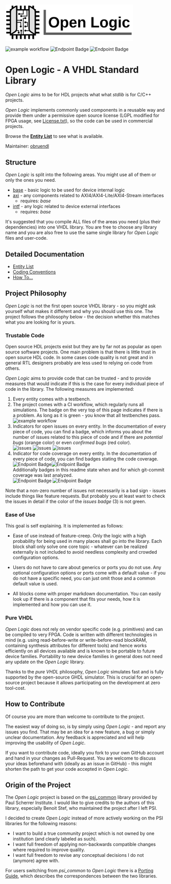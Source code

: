 <img src="./doc/Logo.png" alt="Logo" width="400">

![example workflow](https://github.com/obruendl/open-logic/actions/workflows/simulation.yml/badge.svg) 
![Endpoint Badge](https://img.shields.io/endpoint?url=https://storage.googleapis.com/open-logic-badges/coverage/version.json?cacheSeconds=0)
![Endpoint Badge](https://img.shields.io/endpoint?url=https://storage.googleapis.com/open-logic-badges/coverage/date.json?cacheSeconds=0)

# Open Logic - A VHDL Standard Library

*Open Logic* aims to be for HDL projects what what *stdlib* is for C/C++ projects. 

*Open Logic* implements commonly used components in a reusable way and provide them under a permissive open source license (LGPL modified for FPGA usage, see [License.txt](./License.txt)), so the code can be used in commercial projects. 

Browse the [**Entity List**](./doc/EntityList.md) to see what is available.

Maintainer: [obruendl](oliver.bruendler@gmx.ch)

## Structure

*Open Logic* is split into the following areas. You might use all of them or only the ones you need.

* [base](./doc/EntityList.md#base) - basic logic to be used for device internal logic
* [axi](./doc/EntityList.md#axi)  - any components related to AXI4/AXI4-Lite/AXI4-Stream interfaces
  * requires: *base*
* [intf](./doc/EntityList.md#intf)  - any logic related to device external interfaces 
  * requires: *base*

It's suggested that you compile ALL files of the areas you need (plus their dependencies) into one VHDL library. You are free to choose any library name and you are also free to use the same single library for *Open Logic* files and user-code.

## Detailed Documentation

* [Entity List](./doc/EntityList.md)
* [Coding Conventions](./doc/Conventions.md)
* [How To...](./doc/HowTo.md)

## Project Philosophy

*Open Logic* is not the first open source VHDL library - so you might ask yourself what makes it different and why you should use this one. The project follows the philosophy below - the decision whether this matches what you are looking for is yours.

### Trustable Code

Open source HDL projects exist but they are by far not as popular as open source software projects. One main problem is that there is little trust in open source HDL code. In some cases code quality is not great and in general RTL designers probably are less used to relying on code from others.

*Open Logic* aims to provide code that can be trusted - and to provide measures that would indicate if this is the case for every individual piece of code in the library. The following measures are implemented:

1. Every entity comes with a testbench.
2. The project comes with a CI workflow, which regularly runs all simulations. The badge on the very top of this page indicates if there is a problem. As long as it is green - you know that all testbenches pass. <br>![example workflow](https://github.com/obruendl/open-logic/actions/workflows/simulation.yml/badge.svg) 
3. Indicators for open issues on every entity. In the documentation of every piece of code, you can find a badge, which informs you about the number of issues related to this piece of code and if there are *potential bugs* (orange color) or even *confirmed bugs* (red color).<br>
   ![issues](https://img.shields.io/badge/issues-0-green) ![issues](https://img.shields.io/badge/issues-2-orange) ![issues](https://img.shields.io/badge/issues-2-red)
4. Indicator for code coverage on every entity. In the documentation of every piece of code, you can find badges stating the code coverage. <br>
   ![Endpoint Badge](https://img.shields.io/endpoint?url=https://storage.googleapis.com/open-logic-badges/coverage/olo_base_cc_bits.json?cacheSeconds=0)![Endpoint Badge](https://img.shields.io/endpoint?url=https://storage.googleapis.com/open-logic-badges/branches/olo_base_cc_bits.json?cacheSeconds=0)  <br>
   Additionally badges in this readme state when and for which git-commit coverage was last analyzed. <br>
   ![Endpoint Badge](https://img.shields.io/endpoint?url=https://storage.googleapis.com/open-logic-badges/coverage/version.json?cacheSeconds=0) ![Endpoint Badge](https://img.shields.io/endpoint?url=https://storage.googleapis.com/open-logic-badges/coverage/date.json?cacheSeconds=0)

Note that a non-zero number of issues not necessarily is a bad sign - issues include things like feature requests. But probably you at least want to check the issues in detail if the color of the *issues badge* (3) is not green.

### Ease of Use

This goal is self explaining. It is implemented as follows:

* Ease of use instead of feature-creep. Only the logic with a high probability for being used in many places shall go into the library. Each block shall only solve one core topic - whatever can be realized externally is not included to avoid needless complexity and crowded configuration options. 

* Users do not have to care about generics or ports you do not use. Any optional configuration options or ports come with a default value - if you do not have a specific need, you can just omit those and a common default value is used.

* All blocks come with proper markdown documentation. You can easily look up if there is a component that fits your needs, how it is implemented and how you can use it.

### Pure VHDL

*Open Logic* does not rely on vendor specific code (e.g. primitives) and can be compiled to very FPGA. Code is written with different technologies in mind (e.g. using read-before-write or write-before-read blockRAM, containing synthesis attributes for different tools) and hence works efficiently on all devices available and is known to be portable to future device families. Portability to new device families in general does not need any update on the *Open Logic* library.

Thanks to the *pure VHDL* philosophy, *Open Logic* simulates fast and is fully supported by the open-source GHDL simulator. This is crucial for an open-source project because it allows participating on the development at zero tool-cost.

## How to Contribute

Of course you are more than welcome to contribute to the project.

The easiest way of doing so, is by simply using *Open Logic* - and report any issues you find. That may be an idea for a new feature, a bug or simply unclear documentation. Any feedback is appreciated and will help improving the usability of *Open Logic*.

If you want to contribute code, ideally you fork to your own GitHub account and hand in your changes as Pull-Request. You are welcome to discuss your ideas beforehand with (ideally as an issue in GitHub) - this might shorten the path to get your code accepted in *Open Logic*.

## Origin of the Project

The *Open Logic* project is based on the [psi_common](https://github.com/paulscherrerinstitute/psi_common/tree/57aa85217e727b5fbddf8f000b270ab77602b03e) library provided by Paul Scherrer Institute. I would like to give credits to the authors of this library, especially Benoit Stef, who maintained the project after I left PSI.

I decided to create *Open Logic* instead of more actively working on the PSI libraries for the following reasons:

* I want to build a true community project which is not owned by one institution (and clearly labeled as such).
* I want full freedom of applying non-backwards compatible changes where required to improve quality.
* I want full freedom to revise any conceptual decisions I do not (anymore) agree with.

For users switching from *psi_common* to *Open Logic* there is a [Porting Guide](./doc/PsiCommonPorting.md), which describes the correspondences between the two libraries.

